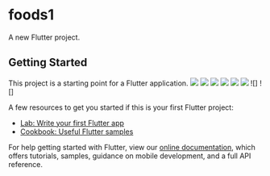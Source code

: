 # foods1

A new Flutter project.

## Getting Started

This project is a starting point for a Flutter application.
![](https://user-images.githubusercontent.com/43435727/61556689-051f8b80-aa80-11e9-86e3-40f3dfda0c8a.png)
![](https://user-images.githubusercontent.com/43435727/61556698-081a7c00-aa80-11e9-933a-5746a146a5ea.png)
![](https://user-images.githubusercontent.com/43435727/61556699-0b156c80-aa80-11e9-8611-1e3d7ab11ac8.png)
![](https://user-images.githubusercontent.com/43435727/61556708-0fda2080-aa80-11e9-89fa-952eb11995bc.png)
![](https://user-images.githubusercontent.com/43435727/61556712-136da780-aa80-11e9-8b86-25d77be395c5.png)
![](https://user-images.githubusercontent.com/43435727/61556715-16689800-aa80-11e9-870d-d0f091bbe492.png)
![]
![]

A few resources to get you started if this is your first Flutter project:

- [Lab: Write your first Flutter app](https://flutter.io/docs/get-started/codelab)
- [Cookbook: Useful Flutter samples](https://flutter.io/docs/cookbook)

For help getting started with Flutter, view our 
[online documentation](https://flutter.io/docs), which offers tutorials, 
samples, guidance on mobile development, and a full API reference.
